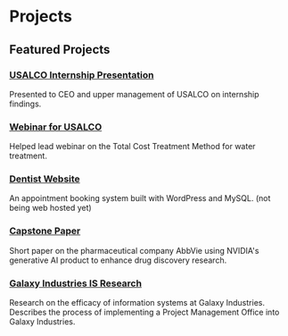 # Projects


## Featured Projects
### [USALCO Internship Presentation](https://1drv.ms/p/c/9116f1c401b90be8/QegLuQHE8RYggJEvdwAAAAAAoH4InP2H3_nrPA)
Presented to CEO and upper management of USALCO on internship findings.

### [Webinar for USALCO](https://www.youtube.com/watch?v=rIiR038yl0Q)
Helped lead webinar on the Total Cost Treatment Method for water treatment.

### [Dentist Website](https://github.com/shunter2025/dentist-website)
An appointment booking system built with WordPress and MySQL. (not being web hosted yet)

### [Capstone Paper](https://1drv.ms/w/c/9116f1c401b90be8/EegLuQHE8RYggJEDjgAAAAABTs41O2Jeeltb_PepxzBnCw?e=hhqzmq)
Short paper on the pharmaceutical company AbbVie using NVIDIA's generative AI product to enhance drug discovery research.

### [Galaxy Industries IS Research](https://raw.githubusercontent.com/shunter2025/Galaxy-Industries/refs/heads/main/Galaxy%20Industries.zip)
Research on the efficacy of information systems at Galaxy Industries. Describes the process of implementing a Project Management Office into Galaxy Industries.



